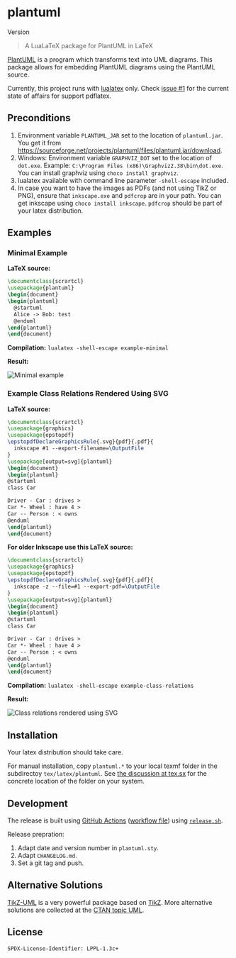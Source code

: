 # plantuml

Version 

> A LuaLaTeX package for PlantUML in LaTeX

[PlantUML](http://plantuml.com/) is a program which transforms text into UML diagrams.
This package allows for embedding PlantUML diagrams using the PlantUML source.

Currently, this project runs with [lualatex](http://www.luatex.org/) only.
Check [issue #1](https://github.com/koppor/plantuml/issues/1) for the current state of affairs for support pdflatex.

## Preconditions

1. Environment variable `PLANTUML_JAR` set to the location of `plantuml.jar`.
   You get it from <https://sourceforge.net/projects/plantuml/files/plantuml.jar/download>.
2. Windows: Environment variable `GRAPHVIZ_DOT` set to the location of `dot.exe`.
   Example: `C:\Program Files (x86)\Graphviz2.38\bin\dot.exe`.
   You can install graphviz using `choco install graphviz`.
3. lualatex available with command line parameter `-shell-escape` included.
4. In case you want to have the images as PDFs (and not using TikZ or PNG), ensure that `inkscape.exe` and `pdfcrop` are in your path.
   You can get inkscape using `choco install inkscape`.
   `pdfcrop` should be part of your latex distribution.

## Examples

### Minimal Example

**LaTeX source:**

```latex
\documentclass{scrartcl}
\usepackage{plantuml}
\begin{document}
\begin{plantuml}
  @startuml
  Alice -> Bob: test
  @enduml
\end{plantuml}
\end{document}
```

**Compilation:** `lualatex -shell-escape example-minimal`

**Result:**

![Minimal example](example-minimal.png)

### Example Class Relations Rendered Using SVG

**LaTeX source:**

```latex
\documentclass{scrartcl}
\usepackage{graphics}
\usepackage{epstopdf}
\epstopdfDeclareGraphicsRule{.svg}{pdf}{.pdf}{
  inkscape #1 --export-filename=\OutputFile
}
\usepackage[output=svg]{plantuml}
\begin{document}
\begin{plantuml}
@startuml
class Car

Driver - Car : drives >
Car *- Wheel : have 4 >
Car -- Person : < owns
@enduml
\end{plantuml}
\end{document}
```

**For older Inkscape use this LaTeX source:**

```latex
\documentclass{scrartcl}
\usepackage{graphics}
\usepackage{epstopdf}
\epstopdfDeclareGraphicsRule{.svg}{pdf}{.pdf}{
  inkscape -z --file=#1 --export-pdf=\OutputFile
}
\usepackage[output=svg]{plantuml}
\begin{document}
\begin{plantuml}
@startuml
class Car

Driver - Car : drives >
Car *- Wheel : have 4 >
Car -- Person : < owns
@enduml
\end{plantuml}
\end{document}
```

**Compilation:** `lualatex -shell-escape example-class-relations`

**Result:**

![Class relations rendered using SVG](example-class-relations--svg.png)

## Installation

Your latex distribution should take care.

For manual installation, copy `plantuml.*` to your local texmf folder in the subdirectoy `tex/latex/plantuml`.
See [the discussion at tex.sx](https://tex.stackexchange.com/q/27982/9075) for the concrete location of the folder on your system.

## Development

The release is built using [GitHub Actions](https://github.com/features/actions) ([workflow file](https://github.com/koppor/plantuml/blob/master/.github/workflows/build-and-publish.yml)) using [`release.sh`](release.sh).

Release prepration:

1. Adapt date and version number in `plantuml.sty`.
1. Adapt `CHANGELOG.md`.
1. Set a git tag and push.

## Alternative Solutions

[TikZ-UML](https://perso.ensta-paristech.fr/~kielbasi/tikzuml/) is a very powerful package based on [TikZ](https://www.ctan.org/pkg/pgf).
More alternative solutions are collected at the [CTAN topic UML](https://www.ctan.org/topic/uml).

## License

`SPDX-License-Identifier: LPPL-1.3c+`
